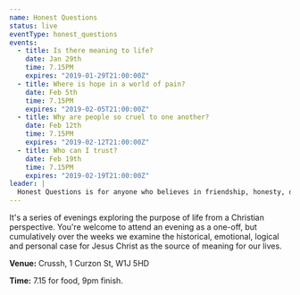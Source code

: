 ```yaml
---
name: Honest Questions
status: live
eventType: honest_questions
events:
  - title: Is there meaning to life?
    date: Jan 29th
    time: 7.15PM
    expires: "2019-01-29T21:00:00Z"
  - title: Where is hope in a world of pain?
    date: Feb 5th
    time: 7.15PM
    expires: "2019-02-05T21:00:00Z"
  - title: Why are people so cruel to one another?
    date: Feb 12th
    time: 7.15PM
    expires: "2019-02-12T21:00:00Z"
  - title: Who can I trust?
    date: Feb 19th
    time: 7.15PM
    expires: "2019-02-19T21:00:00Z"
leader: |
  Honest Questions is for anyone who believes in friendship, honesty, discussion, debate, intelligence and passion, whether you're a sceptic or have some faith.
---
```

It's a series of evenings exploring the purpose of life from a Christian perspective. You're welcome to attend an evening as a one-off, but cumulatively over the weeks we examine the historical, emotional, logical and personal case for Jesus Christ as the source of meaning for our lives.

**Venue:** Crussh, 1 Curzon St, W1J 5HD

**Time:** 7.15 for food, 9pm finish.
